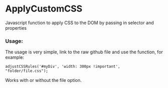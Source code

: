 # ApplyCustomCSS
Javascript function to apply CSS to the DOM by passing in selector and properties

### Usage:
The usage is very simple, link to the raw github file and use the function, for example:

```adjustCSSRules('#myDiv', 'width: 300px !important', "folder/file.css");```

Works with or without the file option.
